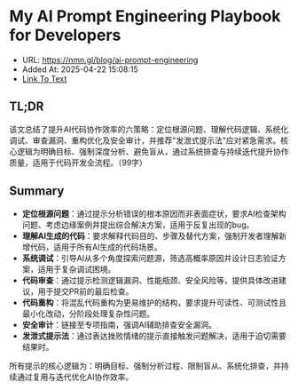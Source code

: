 # My AI Prompt Engineering Playbook for Developers
- URL: https://nmn.gl/blog/ai-prompt-engineering
- Added At: 2025-04-22 15:08:15
- [Link To Text](2025-04-22-my-ai-prompt-engineering-playbook-for-developers_raw.md)

## TL;DR


该文总结了提升AI代码协作效率的六策略：定位根源问题、理解代码逻辑、系统化调试、审查漏洞、重构优化及安全审计，并推荐"发泄式提示法"应对紧急需求。核心逻辑为明确目标、强制深度分析、避免盲从，通过系统排查与持续迭代提升协作质量，适用于代码开发全流程。（99字）

## Summary


- **定位根源问题**：通过提示分析错误的根本原因而非表面症状，要求AI检查架构问题、考虑边缘案例并提出综合解决方案，适用于反复出现的bug。  
- **理解AI生成的代码**：要求解释代码目的、步骤及替代方案，强制开发者理解新增代码，适用于所有AI生成的代码场景。  
- **系统调试**：引导AI从多个角度探索问题源，筛选高概率原因并设计日志验证方案，适用于复杂调试困境。  
- **代码审查**：通过提示检测逻辑漏洞、性能瓶颈、安全风险等，提供具体改进建议，用于提交PR前的最后检查。  
- **代码重构**：将混乱代码重构为更易维护的结构，要求提升可读性、可测试性且最小化改动，分阶段处理复杂性问题。  
- **安全审计**：链接至专项指南，强调AI辅助排查安全漏洞。  
- **发泄式提示法**：通过表达挫败情绪的提示直接触发问题解决，适用于迫切需要结果时。  

所有提示的核心逻辑为：明确目标、强制分析过程、限制盲从、系统化排查，并持续通过复用与迭代优化AI协作效率。
